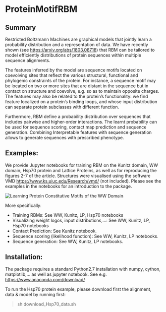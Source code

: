 # ProteinMotifRBM


## Summary

Restricted Boltzmann Machines are graphical models that jointly learn a probability distribution and a representation of data. We have recently shown (see https://arxiv.org/abs/1803.08718) that RBM can be tailored to model efficiently distributions of protein sequences within multiple sequence alignments. 

The features inferred by the model are sequence motifs located on coevolving sites that reflect the various structural, functional and phylogenic constraints of the protein. For instance, a sequence motif may be located on two or more sites that are distant in the sequence but in contact on structure and coevolve, e.g. so as to maintain opposite charges. The features may also be related to the protein’s functionality: we find feature localized on a protein’s binding loops, and whose input distribution can separate protein subclasses with different function.

Furthermore, RBM define a probability distribution over sequences that includes pairwise and higher-order interactions. The learnt probability can be used for sequence scoring, contact map prediction and sequence generation. Combining Interpretable features with sequence generation allows to generate sequences with prescribed phenotype.

## Examples:
We provide Jupyter notebooks for training RBM on the Kunitz domain, WW domain, Hsp70 protein and Lattice Proteins, as well as for reproducing the figures 2-7 of the article. Structures were visualised using the software VMD https://www.ks.uiuc.edu/Research/vmd/ (not included). Please see the examples in the notebooks for an introduction to the package.

![Learning Protein Constitutive Motifs of the WW Domain](figure_readme.png)



More specifically:
- Training RBMs: See WW, Kunitz, LP, Hsp70 notebooks
- Visualizing weight logos, input distributions,…: See WW, Kunitz, LP, Hsp70 notebooks
- Contact Prediction: See Kunitz notebook.
- Sequence scoring (likelihood function): See WW, Kunitz, LP notebooks.
- Sequence generation: See WW, Kunitz, LP notebooks.


## Installation:
The package requires a standard Python2.7 installation with numpy, cython, matplotlib,… as well as jupyter notebook. See e.g. https://www.anaconda.com/download/

To run the Hsp70 protein example, please download first the alignment, data & model by running first:

> sh download_Hsp70_data.sh

